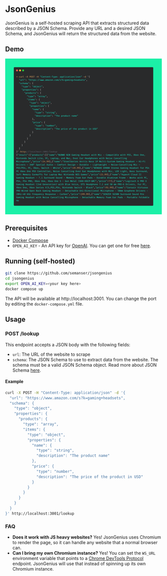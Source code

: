 # JsonGenius

JsonGenius is a self-hosted scraping API that extracts structured data described by a JSON Schema. Provide any URL and a desired JSON Schema, and JsonGenius will return the structured data from the website.

## Demo
![image](.github/screenshots/demo.png)

## Prerequisites
- [Docker Compose](https://docs.docker.com/compose/install/)
- `OPEN_AI_KEY` - An API key for [OpenAI](https://openai.com/). You can get one for free [here](https://platform.openai.com/account/api-keys).

## Running (self-hosted)
```bash
git clone https://github.com/semanser/jsongenius
cd jsongenius
export OPEN_AI_KEY=<your key here>
docker compose up
```
The API will be available at http://localhost:3001. You can change the port by editing the `docker-compose.yml` file.

## Usage

### POST /lookup
This endpoint accepts a JSON body with the following fields:
- `url`: The URL of the website to scrape
- `schema`: The JSON Schema to use to extract data from the website. The schema must be a valid JSON Schema object. Read more about JSON Schema [here](https://json-schema.org/).

#### Example
```bash
curl -X POST -H "Content-Type: application/json" -d '{
  "url": "https://www.amazon.com/s?k=gaming+headsets",
  "schema": {
    "type": "object",
    "properties": {
      "products": {
        "type": "array",
        "items": {
          "type": "object",
          "properties": {
            "name": {
              "type": "string",
              "description": "The product name"
            },
            "price": {
              "type": "number",
              "description": "The price of the product in USD"
            }
          }
        }
      }
    }
  }
}' http://localhost:3001/lookup
```

### FAQ
- **Does it work with JS heavy websites?** Yes! JsonGenius uses Chromium to render the page, so it can handle any website that a normal browser can.
- **Can I bring my own Chromium instance?** Yes! You can set the `WS_URL` environment variable that points to a [Chrome DevTools Protocol](https://chromedevtools.github.io/devtools-protocol/) endpoint. JsonGenius will use that instead of spinning up its own Chromium instance.
